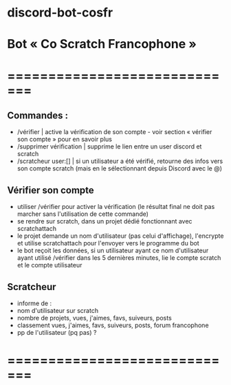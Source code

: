 # discord-bot-cosfr

# Bot « Co Scratch Francophone »
# =============================

## Commandes :
- /vérifier                | active la vérification de son compte - voir section « vérifier son compte » pour en savoir plus
- /supprimer vérification  | supprime le lien entre un user discord et scratch
- /scratcheur user:[]         | si un utilisateur a été vérifié, retourne des infos vers son compte scratch (mais en le sélectionnant depuis Discord avec le @)

## Vérifier son compte

- utiliser /vérifier pour activer la vérification (le résultat final ne doit pas marcher sans l'utilisation de cette commande)
- se rendre sur scratch, dans un projet dédié fonctionnant avec scratchattach
- le projet demande un nom d'utilisateur (pas celui d'affichage), l'encrypte et utilise scratchattach pour l'envoyer vers le programme du bot
- le bot reçoit les données, si un utilisateur ayant ce nom d'utilisateur ayant utilisé /vérifier dans les 5 dernières minutes, lie le compte scratch et le compte utilisateur

## Scratcheur

- informe de :
 - nom d'utilisateur sur scratch
 - nombre de projets, vues, j'aimes, favs, suiveurs, posts
 - classement vues, j'aimes, favs, suiveurs, posts, forum francophone
 - pp de l'utilisateur (pq pas) ?

# =============================
